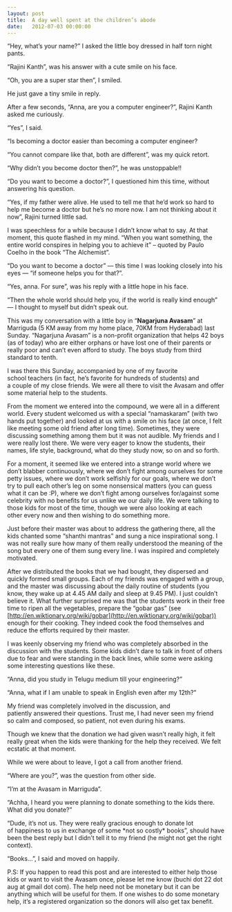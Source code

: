 ```yaml
---
layout: post
title:  A day well spent at the children’s abode
date:   2012-07-03 00:00:00
---
```

“Hey, what’s your name?” I asked the little boy dressed in half torn night pants.

“Rajini Kanth”, was his answer with a cute smile on his face.

“Oh, you are a super star then”, I smiled.

He just gave a tiny smile in reply.

After a few seconds, “Anna, are you a computer engineer?”, Rajini Kanth asked me curiously.

“Yes”, I said.

“Is becoming a doctor easier than becoming a computer engineer?

“You cannot compare like that, both are different”, was my quick retort.

“Why didn’t you become doctor then?”, he was unstoppable!!

“Do you want to become a doctor?”, I questioned him this time, without answering his question.

“Yes, if my father were alive. He used to tell me that he’d work so hard to help me become a doctor but he’s no more now. I am not thinking about it now”, Rajini turned little sad.

I was speechless for a while because I didn’t know what to say. At that moment, this quote flashed in my mind. “When you want something, the entire world conspires in helping you to achieve it” – quoted by Paulo Coelho in the book “The Alchemist”.

“Do you want to become a doctor” — this time I was looking closely into his eyes — “if someone helps you for that?”.

“Yes, anna. For sure”, was his reply with a little hope in his face.

“Then the whole world should help you, if the world is really kind enough” — I thought to myself but didn’t speak out.

This was my conversation with a little boy in “**Nagarjuna Avasam**” at Marriguda (5 KM away from my home place, 70KM from Hyderabad) last Sunday. “Nagarjuna Avasam” is a non-profit organization that helps 42 boys (as of today) who are either orphans or have lost one of their parents or really poor and can’t even afford to study. The boys study from third standard to tenth.

I was there this Sunday, accompanied by one of my favorite school teachers (in fact, he’s favorite for hundreds of students) and a couple of my close friends. We were all there to visit the Avasam and offer some material help to the students.

From the moment we entered into the compound, we were all in a different world. Every student welcomed us with a special “namaskaram” (with two hands put together) and looked at us with a smile on his face (at once, I felt like meeting some old friend after long time). Sometimes, they were discussing something among them but it was not audible. My friends and I were really lost there. We were very eager to know the students, their names, life style, background, what do they study now, so on and so forth.

For a moment, it seemed like we entered into a strange world where we don’t blabber continuously, where we don’t fight among ourselves for some petty issues, where we don’t work selfishly for our goals, where we don’t try to pull each other’s leg on some nonsensical matters (you can guess what it can be :P), where we don’t fight among ourselves for/against some celebrity with no benefits for us unlike we our daily life. We were talking to those kids for most of the time, though we were also looking at each other every now and then wishing to do something more.

Just before their master was about to address the gathering there, all the kids chanted some “shanthi mantras” and sung a nice inspirational song. I was not really sure how many of them really understood the meaning of the song but every one of them sung every line. I was inspired and completely motivated.

After we distributed the books that we had bought, they dispersed and quickly formed small groups. Each of my friends was engaged with a group, and the master was discussing about the daily routine of students (you know, they wake up at 4.45 AM daily and sleep at 9.45 PM). I just couldn’t believe it. What further surprised me was that the students work in their free time to ripen all the vegetables, prepare the “gobar gas” (see [http://en.wiktionary.org/wiki/gobar](http://en.wiktionary.org/wiki/gobar)) enough for their cooking. They indeed cook the food themselves and reduce the efforts required by their master.

I was keenly observing my friend who was completely absorbed in the discussion with the students. Some kids didn’t dare to talk in front of others due to fear and were standing in the back lines, while some were asking some interesting questions like these.

“Anna, did you study in Telugu medium till your engineering?”

“Anna, what if I am unable to speak in English even after my 12th?”

My friend was completely involved in the discussion, and patiently answered their questions. Trust me, I had never seen my friend so calm and composed, so patient, not even during his exams.

Though we knew that the donation we had given wasn’t really high, it felt really great when the kids were thanking for the help they received. We felt ecstatic at that moment.

While we were about to leave, I got a call from another friend.

“Where are you?”, was the question from other side.

“I’m at the Avasam in Marriguda”.

“Achha, I heard you were planning to donate something to the kids there. What did you donate?”

“Dude, it’s not us. They were really gracious enough to donate lot of happiness to us in exchange of some \*not so costly\* books”, should have been the best reply but I didn’t tell it to my friend (he might not get the right context).

“Books…”, I said and moved on happily.

P.S: If you happen to read this post and are interested to either help those kids or want to visit the Avasam once, please let me know (buchi dot 22 dot aug at gmail dot com). The help need not be monetary but it can be anything which will be useful for them. If one wishes to do some monetary help, it’s a registered organization so the donors will also get tax benefit.
